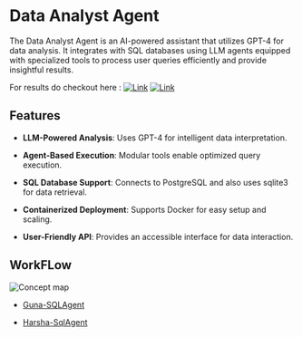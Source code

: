 # Data Analyst Agent

The Data Analyst Agent is an AI-powered assistant that utilizes GPT-4 for data analysis. It integrates with SQL databases using LLM agents equipped with specialized tools to process user queries efficiently and provide insightful results. 

For results do checkout here : [![Link](https://img.shields.io/badge/Action_Input-link-blue)](https://github.com/gunavardhangolagani/Streamlit-llm/blob/main/Data_Analyst_agent/Action%20input.png)  [![Link](https://img.shields.io/badge/Action_Output-link-blue)](https://github.com/gunavardhangolagani/Streamlit-llm/blob/main/Data_Analyst_agent/Analyst_output.png)

## Features

  - **LLM-Powered Analysis**:  Uses GPT-4 for intelligent data interpretation.

  - **Agent-Based Execution**: Modular tools enable optimized query execution.

  - **SQL Database Support**: Connects to PostgreSQL and also uses sqlite3 for data retrieval.

  - **Containerized Deployment**: Supports Docker for easy setup and scaling.

  - **User-Friendly API**: Provides an accessible interface for data interaction.

## WorkFLow
![Concept map](https://github.com/gunavardhangolagani/Streamlit-llm/assets/163413946/22578503-df18-46b0-a239-4e8c46b697cb)


- [Guna-SQLAgent](https://app-llm-dlwefkp5w3qizqbyhzbubj.streamlit.app/)

- [Harsha-SqlAgent](https://app-llm-dlwefkp5w3qizqbyhzbubj.streamlit.app/)

